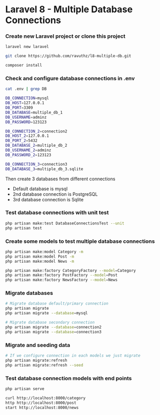 # Laravel 8 - Multiple Database Connections


### Create new Laravel project or clone this project
```bash
laravel new laravel

git clone https://github.com/ravuthz/l8-multiple-db.git

composer install
```

### Check and configure database connections in .env
```bash
cat .env | grep DB

DB_CONNECTION=mysql
DB_HOST=127.0.0.1
DB_PORT=3309
DB_DATABASE=multiple_db_1
DB_USERNAME=adminz
DB_PASSWORD=123123

DB_CONNECTION_2=connection2
DB_HOST_2=127.0.0.1
DB_PORT_2=5432
DB_DATABASE_2=multiple_db_2
DB_USERNAME_2=adminz
DB_PASSWORD_2=123123

DB_CONNECTION_3=connection3
DB_DATABASE_3=multiple_db_3.sqlite
```

Then create 3 databases from different connections
- Default database is mysql
- 2nd database connection is PostgreSQL
- 3rd database connection is Sqlite

### Test database connections with unit test
```bash
php artisan make:test DatabaseConnectionsTest --unit
php artisan test
```

### Create some models to test multiple database connections 
```bash
php artisan make:model Category -m
php artisan make:model Post -m
php artisan make:model News -m

php artisan make:factory CategoryFactory --model=Category
php artisan make:factory PostFactory --model=Post
php artisan make:factory NewsFactory --model=News
```

### Migrate databases
```bash
# Migrate database default/primary connection
php artisan migrate
php artisan migrate --database=mysql

# Migrate database secondary connection
php artisan migrate --database=connection2
php artisan migrate --database=connection3
```

### Migrate and seeding data
```bash
# If we configure connection in each models we just migrate
php artisan migrate:refresh
php artisan migrate:refresh --seed
```

### Test database connection models with end points
```bash
php artisan serve

curl http://localhost:8000/category
http http://localhost:8000/post
start http://localhost:8000/news
```
